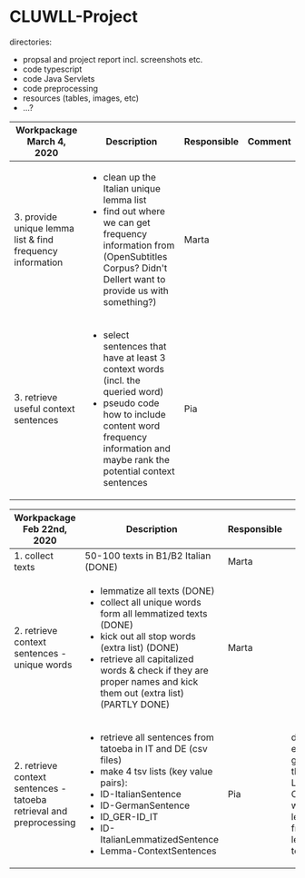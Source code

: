 # CLUWLL-Project

directories:
- propsal and project report incl. screenshots etc.
- code typescript
- code Java Servlets
- code preprocessing
- resources (tables, images, etc)
- ...?


|Workpackage<br>March 4, 2020|Description|Responsible|Comment|
|---|---|---|---|
|3. provide unique lemma list & find frequency information|<ul><li>clean up the Italian unique lemma list</li><li>find out where we can get frequency information from (OpenSubtitles Corpus? Didn't Dellert want to provide us with something?)</li></ul>|Marta| |
|3. retrieve useful context sentences|<ul><li>select sentences that have at least 3 context words (incl. the queried word)</li><li>pseudo code how to include content word frequency information and maybe rank the potential context sentences</li></ul>|Pia| |



|Workpackage<br>Feb 22nd, 2020|Description|Responsible|Comment|
|---|---|---|---|
|1. collect texts|50-100 texts in B1/B2 Italian (DONE)|Marta|  |
|2. retrieve context sentences - unique words|<ul><li>lemmatize all texts (DONE)</li><li>collect all unique words form all lemmatized texts (DONE)</li><li>kick out all stop words (extra list) (DONE)</li><li>retrieve all capitalized words & check if they are proper names and kick them out (extra list) (PARTLY DONE)</ul>|Marta| |
|2. retrieve context sentences - tatoeba retrieval and preprocessing|<ul><li>retrieve all sentences from tatoeba in IT and DE (csv files)</li><li>make 4 tsv lists (key value pairs):</li><li>ID-ItalianSentence</li><li>ID-GermanSentence</li><li>ID_GER-ID_IT</li><li>ID-ItalianLemmatizedSentence</li><li>Lemma-ContextSentences</li></ul>|Pia|done, except for generating the list Lemma-ContextSent with the real lemmas from the learner texts|

